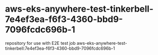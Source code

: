 # aws-eks-anywhere-test-tinkerbell-7e4ef3ea-f6f3-4360-bbd9-7096fcdc696b-1
repository for use with E2E test job aws-eks-anywhere-test-tinkerbell:7e4ef3ea-f6f3-4360-bbd9-7096fcdc696b-1

